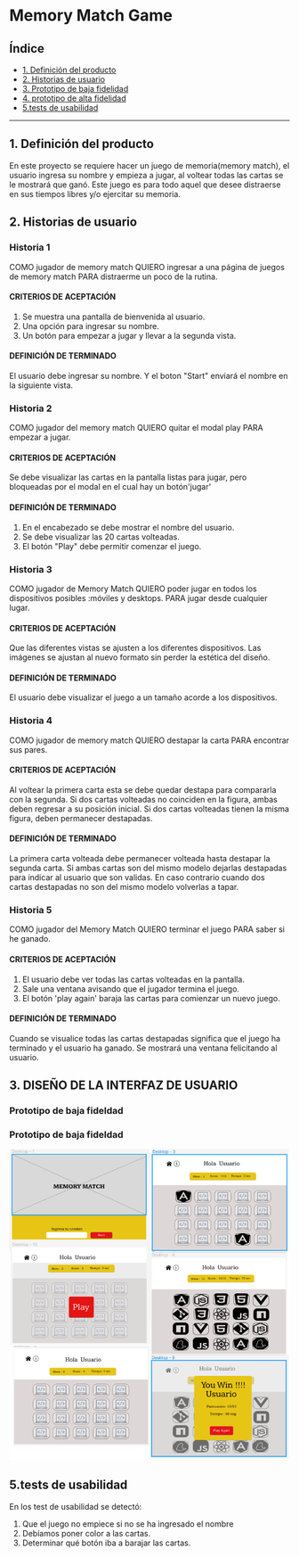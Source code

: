 # Memory Match Game

## Índice

* [1. Definición del producto](#1-Definición-del-producto)
* [2. Historias de usuario](#2-istorias-de-usuario)
* [3. Prototipo de baja fidelidad](#3-Prototipo-de-baja-fidelidad)
* [4. prototipo de alta fidelidad](#4-Prototipo-de-alta-fidelidad)
* [5.tests de usabilidad](#5-Test-de-usailidad)

***

## 1. Definición del producto

En este proyecto se requiere hacer un juego de memoria(memory match), el usuario ingresa su nombre y empieza a jugar, al voltear todas las cartas se le mostrará que ganó. Este juego es para todo aquel que desee distraerse en sus tiempos libres y/o ejercitar su memoria.

## 2. Historias de usuario

### Historia 1

COMO jugador de memory match
QUIERO ingresar a una página de juegos de memory match 
PARA distraerme un poco de la rutina.

#### CRITERIOS DE ACEPTACIÓN

1. Se muestra una pantalla de bienvenida al usuario.
2. Una opción para ingresar su nombre.
3. Un botón para empezar a jugar y llevar a la segunda vista.

#### DEFINICIÓN DE TERMINADO

El usuario debe ingresar su nombre.
Y el boton "Start" enviará el nombre en la siguiente vista.

### Historia 2

COMO jugador del memory match 
QUIERO quitar el modal play 
PARA empezar a jugar.

#### CRITERIOS DE ACEPTACIÓN

Se debe visualizar las cartas en la pantalla listas para jugar, pero bloqueadas por el modal en el cual hay un botón'jugar'

#### DEFINICIÓN DE TERMINADO

1. En el encabezado se debe mostrar el nombre del usuario.
2. Se debe visualizar las 20 cartas volteadas.
3. El botón "Play" debe permitir  comenzar el juego.

### Historia 3

COMO jugador de Memory Match
QUIERO poder jugar en todos los dispositivos posibles :móviles y desktops.
PARA jugar desde cualquier lugar.

#### CRITERIOS DE ACEPTACIÓN

Que las diferentes vistas se ajusten a los diferentes dispositivos.
Las imágenes se ajustan al nuevo formato sin perder la estética del diseño.

#### DEFINICIÓN DE TERMINADO

El usuario debe visualizar el juego a un tamaño acorde a los dispositivos.

### Historia 4

COMO jugador de memory match QUIERO destapar la carta PARA encontrar sus pares.

#### CRITERIOS DE ACEPTACIÓN

Al voltear la primera carta esta se debe quedar destapa para compararla con la segunda.
Si dos cartas volteadas no coinciden en la figura, ambas deben regresar a su posición inicial.
Si dos cartas volteadas tienen la misma figura, deben permanecer destapadas.

#### DEFINICIÓN DE TERMINADO

La primera carta volteada debe permanecer volteada hasta destapar la segunda carta.
Si ambas cartas son del mismo modelo dejarlas destapadas para indicar al usuario que son validas.
En caso contrario cuando dos cartas destapadas no son del mismo modelo volverlas a tapar.

### Historia 5

COMO jugador del Memory Match 
QUIERO terminar el juego
PARA saber si he ganado.

#### CRITERIOS DE ACEPTACIÓN

1. El usuario debe ver todas las cartas volteadas en la pantalla.
2. Sale una ventana avisando que el jugador termina el juego.
3. El botón 'play again' baraja las cartas para comienzar un nuevo juego.

#### DEFINICIÓN DE TERMINADO

Cuando se visualice todas las cartas destapadas significa que el juego ha terminado y el usuario ha ganado.
Se mostrará una ventana felicitando al usuario.

## 3. DISEÑO DE LA INTERFAZ DE USUARIO

### Prototipo de baja fideldad

[](img.readme/Prototipo1.jpeg)

### Prototipo de baja fideldad

![](img.readme/prototipo.figma.png)

## 5.tests de usabilidad

En los test de usabilidad se detectó:

1. Que el juego no empiece si no se ha ingresado el nombre
2. Debíamos poner color a las cartas.
3. Determinar qué botón iba a barajar las cartas.